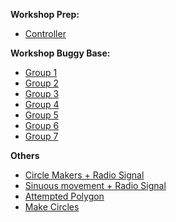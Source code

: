 
**Workshop Prep:**
- [Controller](https://makecode.microbit.org/S48591-24580-39101-54482)


**Workshop Buggy Base:**
- [Group 1](https://makecode.microbit.org/S19103-13606-10226-00555)
- [Group 2](https://makecode.microbit.org/S55368-84397-25379-75943)
- [Group 3](https://makecode.microbit.org/S22370-11867-69077-87977)
- [Group 4](https://makecode.microbit.org/S55890-79681-33916-19922)
- [Group 5](https://makecode.microbit.org/S56729-83464-65327-97603)
- [Group 6](https://makecode.microbit.org/S98056-05804-29844-30319)
- [Group 7](https://makecode.microbit.org/S02197-86414-66882-30648)


**Others**
- [Circle Makers + Radio Signal](https://makecode.microbit.org/S43388-50906-87129-41542)
- [Sinuous movement + Radio Signal](https://makecode.microbit.org/S94868-15525-46312-69992)
- [Attempted Polygon](https://makecode.microbit.org/S87071-57316-15329-88300)
- [Make Circles](https://makecode.microbit.org/S43388-50906-87129-41542)
